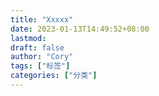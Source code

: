 ```yaml
---
title: "Xxxxx"
date: 2023-01-13T14:49:52+08:00
lastmod: 
draft: false
author: "Cory"
tags: ["标签"]
categories: ["分类"]
---
```


